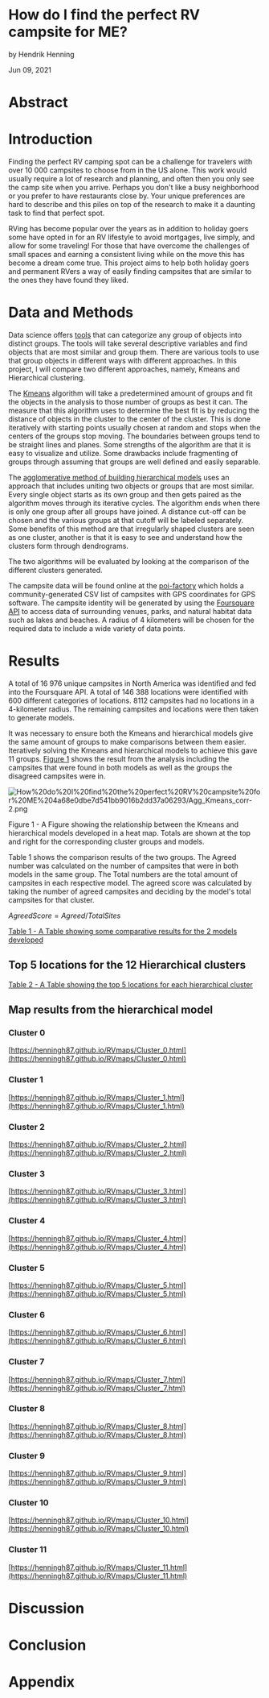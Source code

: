 # How do I find the perfect RV campsite for ME?

by Hendrik Henning

Jun 09, 2021 

# Abstract

# Introduction

Finding the perfect RV camping spot can be a challenge for travelers with over 10 000 campsites to choose from in the US alone. This work would usually require a lot of research and planning, and often then you only see the camp site when you arrive. Perhaps you don't like a busy neighborhood or you prefer to have restaurants close by. Your unique preferences are hard to describe and this piles on top of the research to make it a daunting task to find that perfect spot.

RVing has become popular over the years as in addition to holiday goers some have opted in for an RV lifestyle to avoid mortgages, live simply, and allow for some traveling! For those that have overcome the challenges of small spaces and earning a consistent living while on the move this has become a dream come true. This project aims to help both holiday goers and permanent RVers a way of easily finding campsites that are similar to the ones they have found they liked.

# Data and Methods

Data science offers [tools](https://scikit-learn.org/stable/modules/clustering.html) that can categorize any group of objects into distinct groups. The tools will take several descriptive variables and find objects that are most similar and group them. There are various tools to use that group objects in different ways with different approaches. In this project, I will compare two different approaches, namely, Kmeans and Hierarchical clustering.

The [Kmeans](https://scikit-learn.org/stable/modules/generated/sklearn.cluster.KMeans.html#sklearn.cluster.KMeans) algorithm will take a predetermined amount of groups and fit the objects in the analysis to those number of groups as best it can. The measure that this algorithm uses to determine the best fit is by reducing the distance of objects in the cluster to the center of the cluster. This is done iteratively with starting points usually chosen at random and stops when the centers of the groups stop moving. The boundaries between groups tend to be straight lines and planes. Some strengths of the algorithm are that it is easy to visualize and utilize. Some drawbacks include fragmenting of groups through assuming that groups are well defined and easily separable.

The [agglomerative method of building hierarchical models](https://scikit-learn.org/stable/modules/generated/sklearn.cluster.AgglomerativeClustering.html#sklearn.cluster.AgglomerativeClustering) uses an approach that includes uniting two objects or groups that are most similar. Every single object starts as its own group and then gets paired as the algorithm moves through its iterative cycles. The algorithm ends when there is only one group after all groups have joined. A distance cut-off can be chosen and the various groups at that cutoff will be labeled separately. Some benefits of this method are that irregularly shaped clusters are seen as one cluster, another is that it is easy to see and understand how the clusters form through dendrograms.

The two algorithms will be evaluated by looking at the comparison of the different clusters generated.

The campsite data will be found online at the [poi-factory](http://www.poi-factory.com/node/17657) which holds a community-generated CSV list of campsites with GPS coordinates for GPS software. The campsite identity will be generated by using the [Foursquare API](https://developer.foursquare.com) to access data of surrounding venues, parks, and natural habitat data such as lakes and beaches. A radius of 4 kilometers will be chosen for the required data to include a wide variety of data points.

# Results

A total of 16 976 unique campsites in North America was identified and fed into the Foursquare API. A total of 146 388 locations were identified with 600 different categories of locations. 8112 campsites had no locations in a 4-kilometer radius. The remaining campsites and locations were then taken to generate models.

It was necessary to ensure both the Kmeans and hierarchical models give the same amount of groups to make comparisons between them easier. Iteratively solving the Kmeans and hierarchical models to achieve this gave 11 groups. [Figure 1]() shows the result from the analysis including the campsites that were found in both models as well as the groups the disagreed campsites were in.

![How%20do%20I%20find%20the%20perfect%20RV%20campsite%20for%20ME%204a68e0dbe7d541bb9016b2dd37a06293/Agg_Kmeans_corr-2.png](How%20do%20I%20find%20the%20perfect%20RV%20campsite%20for%20ME%204a68e0dbe7d541bb9016b2dd37a06293/Agg_Kmeans_corr-2.png)

Figure 1 - A Figure showing the relationship between the Kmeans and hierarchical models developed in a heat map. Totals are shown at the top and right for the corresponding cluster groups and models.

Table 1 shows the comparison results of the two groups. The Agreed number was calculated on the number of campsites that were in both models in the same group. The Total numbers are the total amount of campsites in each respective model. The agreed score was calculated by taking the number of agreed campsites and deciding by the model's total campsites for that cluster.

$AgreedScore = Agreed/Total Sites$

[Table 1 - A Table showing some comparative results for the 2 models developed](https://www.notion.so/b3da4a4ed4a84db8ab7310ec733168ac)

## Top 5 locations for the 12 Hierarchical clusters

[Table 2 - A Table showing the top 5 locations for each hierarchical cluster](https://www.notion.so/14c3dc6641254673b4c905c06f4b05ab)

## Map results from the hierarchical model

### Cluster 0

[https://henningh87.github.io/RVmaps/Cluster_0.html](https://henningh87.github.io/RVmaps/Cluster_0.html)

### Cluster 1

[https://henningh87.github.io/RVmaps/Cluster_1.html](https://henningh87.github.io/RVmaps/Cluster_1.html)

### Cluster 2

[https://henningh87.github.io/RVmaps/Cluster_2.html](https://henningh87.github.io/RVmaps/Cluster_2.html)

### Cluster 3

[https://henningh87.github.io/RVmaps/Cluster_3.html](https://henningh87.github.io/RVmaps/Cluster_3.html)

### Cluster 4

[https://henningh87.github.io/RVmaps/Cluster_4.html](https://henningh87.github.io/RVmaps/Cluster_4.html)

### Cluster 5

[https://henningh87.github.io/RVmaps/Cluster_5.html](https://henningh87.github.io/RVmaps/Cluster_5.html)

### Cluster 6

[https://henningh87.github.io/RVmaps/Cluster_6.html](https://henningh87.github.io/RVmaps/Cluster_6.html)

### Cluster 7

[https://henningh87.github.io/RVmaps/Cluster_7.html](https://henningh87.github.io/RVmaps/Cluster_7.html)

### Cluster 8

[https://henningh87.github.io/RVmaps/Cluster_8.html](https://henningh87.github.io/RVmaps/Cluster_8.html)

### Cluster 9

[https://henningh87.github.io/RVmaps/Cluster_9.html](https://henningh87.github.io/RVmaps/Cluster_9.html)

### Cluster 10

[https://henningh87.github.io/RVmaps/Cluster_10.html](https://henningh87.github.io/RVmaps/Cluster_10.html)

### Cluster 11

[https://henningh87.github.io/RVmaps/Cluster_11.html](https://henningh87.github.io/RVmaps/Cluster_11.html)

# Discussion

# Conclusion

# Appendix